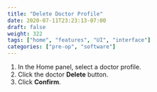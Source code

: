 ```yaml
---
title: "Delete Doctor Profile"
date: 2020-07-11T23:23:13-07:00
draft: false
weight: 322
tags: ["home", "features", "UI", "interface"]
categories: ["pre-op", "software"]
---
```


1. In the Home panel, select a doctor profile.
2. Click the doctor **Delete** button.
3. Click **Confirm**.

